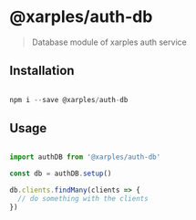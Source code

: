 # @xarples/auth-db

> Database module of xarples auth service

## Installation

```js

npm i --save @xarples/auth-db

```


## Usage


```js

import authDB from '@xarples/auth-db'

const db = authDB.setup()

db.clients.findMany(clients => {
  // do something with the clients
})

```
